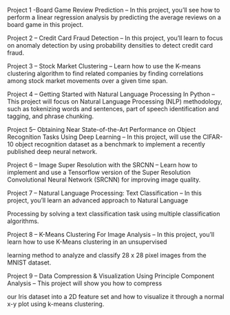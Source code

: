 Project 1 -Board Game Review Prediction – In this project, you’ll see how to perform a linear regression analysis by predicting the average reviews on a board game in this project.

Project 2 – Credit Card Fraud Detection – In this project, you’ll learn to focus on anomaly detection by using probability densities to detect credit card fraud.

Project 3 – Stock Market Clustering – Learn how to use the K-means clustering algorithm to find related companies by finding correlations among stock market movements over a given time span.

Project 4 – Getting Started with Natural Language Processing In Python – This project will focus on Natural Language Processing (NLP) methodology, such as tokenizing words and sentences, part of speech identification and tagging, and phrase chunking.

Project 5– Obtaining Near State-of-the-Art Performance on Object Recognition Tasks Using Deep Learning – In this project, will use the CIFAR-10 object recognition dataset as a benchmark to implement a recently published deep neural network.

Project 6 – Image Super Resolution with the SRCNN – Learn how to implement and use a Tensorflow version of the Super Resolution Convolutional Neural Network (SRCNN) for improving image quality.

Project 7 – Natural Language Processing: Text Classification – In this project, you’ll learn an advanced approach to Natural Language

Processing by solving a text classification task using multiple classification algorithms.

Project 8 – K-Means Clustering For Image Analysis – In this project, you’ll learn how to use K-Means clustering in an unsupervised

learning method to analyze and classify 28 x 28 pixel images from the MNIST dataset.

Project 9 – Data Compression & Visualization Using Principle Component Analysis – This project will show you how to compress

our Iris dataset into a 2D feature set and how to visualize it through a normal x-y plot using k-means clustering. 
